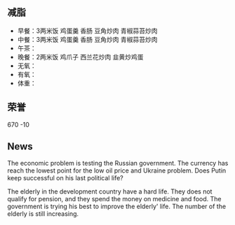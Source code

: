 ## 减脂 ##
* 早餐：3两米饭 鸡蛋羹 香肠 豆角炒肉 青椒蒜苔炒肉
* 中餐：3两米饭 鸡蛋羹 香肠 豆角炒肉 青椒蒜苔炒肉
* 午茶：
* 晚餐：2两米饭 鸡爪子 西兰花炒肉 韭黄炒鸡蛋
* 无氧：
* 有氧：
* 体重：


## 荣誉 ##
670
-10 


## News ##
The economic problem is testing the Russian government.
The currency has reach the lowest point for the low oil price and Ukraine problem.
Does Putin keep successful on his last political life?


The elderly in the development country have a hard life.
They does not qualify for pension, and they spend the money on medicine and food.
The government is trying his best to improve the elderly' life.
The number of the elderly is still increasing.
